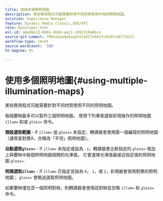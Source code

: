 ```yaml
---
title: 使用多個照明地圖
description: 某些應用程式可能需要針對不同材質使用不同的照明地圖。
solution: Experience Manager
feature: Dynamic Media Classic,SDK/API
role: Developer,User
exl-id: a6e0be23-8b8a-4b60-aac1-c692319a0bce
source-git-commit: 790ce3aa4e9aadc019d17e663fc93d7c69772b23
workflow-type: tm+mt
source-wordcount: '166'
ht-degree: 0%

---
```


# 使用多個照明地圖{#using-multiple-illumination-maps}

某些應用程式可能需要針對不同材質使用不同的照明地圖。

每個暈映最多可以製作三個照明地圖。 使用下列專案選取彩現操作的照明地圖 `illum=` 和或 `gloss=` 命令。

**預設選取範圍** - If `illum=` 或 `gloss=` 未指定，轉譯器會使用第一個編寫的照明地圖（通常是對應A，亦稱為「平坦」照明地圖）。

**自動選取`gloss=`** - If `illum=` 未指定或設為 `-1`，轉譯器會比較指定的 `gloss=` 值加上與暈映中每個照明地圖相關的光澤值。 它會選擇光澤值最接近指定值的照明地圖 `gloss=`.

**明確選取`illum=`** - If `illum=` 已指定並設為 `0`， `1`，或 `2`，彩現器會使用對應的照明地圖； `gloss=` 會略過選取照明地圖。

如果暈映僅包含一個照明對映，則轉譯器會使用該對映並忽略 `illum=` 和 `gloss=` 命令。
